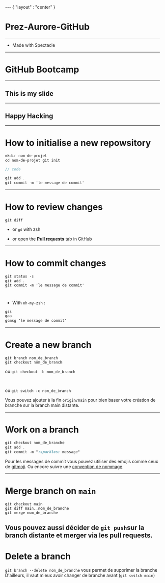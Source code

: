 --- { "layout" : "center" }
<!-- slides.md -->
# Prez-Aurore-GitHub

---

- Made with Spectacle

---

# GitHub Bootcamp

---

## This is my slide

---

## Happy Hacking

---

# How to initialise a new repowsitory

```scss
mkdir nom-de-projet
cd nom-de-projet git init

// code

git add .
git commit -m 'le message de commit'
```

---

# How to review changes

```
git diff
```

- or `gd` with zsh

- or open the [**Pull requests**](https://github.com/flexbox/github-bootcamp/pulls) tab in GitHub

---

# How to commit changes

```scss
git status -s
git add .
git commit -m 'le message de commit'
```

#

- With `oh-my-zsh` :

```scss
gss
gaa
gcmsg 'le message de commit'
```

---

# Create a new branch

```
git branch nom_de_branch
git checkout nom_de_branch
```

ou `git checkout -b nom_de_branch`

<br>

ou `git switch -c nom_de_branch`

Vous pouvez ajouter à la fin `origin/main` pour bien baser votre création de branche sur la branch main distante.

---

# Work on a branch

```scss
git checkout nom_de_branche
git add .
git commit -m ":sparkles: message"
```

Pour les messages de commit vous pouvez utiliser des emojis comme ceux de [gitmoji](https://gitmoji.dev/).
Ou encore suivre une [convention de nommage](https://www.freecodecamp.org/news/how-to-write-better-git-commit-messages/)

---

# Merge branch on `main`

```
git checkout main
git diff main..nom_de_branche
git merge nom_de_branche
```

## Vous pouvez aussi décider de `git push`sur la branch distante et merger via les pull requests.

# Delete a branch

`git branch --delete nom_de_branche` vous permet de supprimer la branche
D'ailleurs, il vaut mieux avoir changer de branche avant (`git switch main`)
